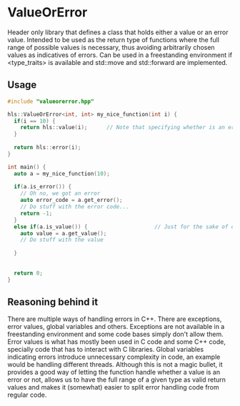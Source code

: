 # ValueOrError
Header only library that defines a class that holds either a value or an error value. Intended to be used as the return type of functions where the full range of possible values is necessary, thus avoiding arbitrarily chosen values as indicatives of errors. Can be used in a freestanding environment if <type_traits> is available and std::move and std::forward are implemented.

## Usage

```cpp
#include "valueorerror.hpp"

hls::ValueOrError<int, int> my_nice_function(int i) {
  if(i == 10) {
    return hls::value(i);      // Note that specifying whether is an error or a value is required on every return statement. 
  }
  
  return hls::error(i);
}

int main() {
  auto a = my_nice_function(10);
  
  if(a.is_error()) {
    // Oh no, we got an error
    auto error_code = a.get_error();
    // Do stuff with the error code...
    return -1;
  }
  else if(a.is_value()) {                     // Just for the sake of desmonstrating. If it is not an error, it is  surely a value.
    auto value = a.get_value();
    // Do stuff with the value
  
  }
  
  
  return 0;
}
```

## Reasoning behind it

There are multiple ways of handling errors in C++. There are exceptions, error values, global variables and others. Exceptions are not available in a freestanding environment and some code bases simply don't allow them. Error values is what has mostly been used in C code and some C++ code, specially code that has to interact with C libraries. Global variables indicating errors introduce unnecessary complexity in code, an example would be handling different threads. Although this is not a magic bullet, it provides a good way of letting the function handle whether a value is an error or not, allows us to have the full range of a given type as valid return values and makes it (somewhat) easier to split error handling code from regular code.

